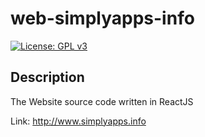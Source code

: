 # web-simplyapps-info

[![License: GPL v3](https://img.shields.io/badge/License-GPLv3-blue.svg)](https://www.gnu.org/licenses/gpl-3.0)

## Description

The Website source code written in ReactJS

Link: http://www.simplyapps.info

